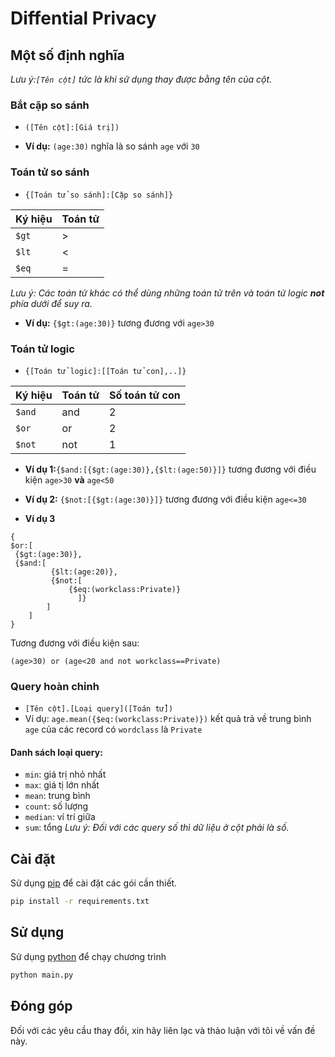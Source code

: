 
# Diffential Privacy



## Một số định nghĩa
*Lưu ý:`[Tên cột]` tức là khi sử dụng thay được bằng tên của cột.*
### Bắt cặp so sánh

* ```([Tên cột]:[Giá trị])```

* **Ví dụ:** `(age:30)` nghĩa là so sánh `age` với `30`
### Toán tử so sánh
* ```{[Toán tử so sánh]:[Cặp so sánh]}```

Ký hiệu | Toán tử
------ | ----
`$gt` | >
`$lt` | <
`$eq` | =

*Lưu ý: Các toán tử khác có thể dùng những toán tử trên và toán tử logic **not** phía dưới để suy ra.*
* **Ví dụ:** `{$gt:(age:30)}` tương đương với `age>30`

### Toán tử logic
* ```{[Toán tử logic]:[[Toán tử con],..]}```

Ký hiệu | Toán tử | Số toán tử con
------ | ---- |---
`$and` | and | 2
`$or` | or | 2
`$not` | not | 1


* **Ví dụ 1:**  ​`{$and:[{$gt:(age:30)},{$lt:(age:50)}]}` tương đương với điều kiện `age>30` **và** `age<50` 
* **Ví dụ 2:**  ​`{$not:[{$gt:(age:30)}]}` tương đương với điều kiện `age<=30` 

* **Ví dụ 3** ​

```base
{
​$or:[
​ {$gt:(age:30)},
​ {$and:[
​         {$lt:(age:20)},
​         {$not:[
             {$eq:(workclass:Private)}
               ]}
        ]
​    ]
}
```
Tương đương với điều kiện sau:
```
(age>30) or (age<20 and not workclass==Private)
```

### Query hoàn chỉnh
* `[Tên cột].[Loại query]([Toán tử])`
* Ví dụ: `age.mean({$eq:(workclass:Private)})` kết quả trả về trung bình `age` của các record có `wordclass` là `Private`

#### Danh sách loại query:
* `min`: giá trị nhỏ nhất
* `max`: giá tị lớn nhất
* `mean`: trung bình
* `count`: số lượng
* `median`: ví trí giữa
* `sum`: tổng
*Lưu ý: Đối với các query số thì dữ liệu ở cột phải là số.*

## Cài đặt

Sử dụng [pip](https://pip.pypa.io/en/stable/) để cài đặt các gói cần thiết.

```bash
pip install -r requirements.txt
```

## Sử dụng
Sử dụng [python](https://www.python.org/downloads/windows/) để chạy chương trình
```bash
python main.py
```

## Đóng góp
Đối với các yêu cầu thay đổi, xin hãy liên lạc và thảo luận với tôi về vấn đề này.
